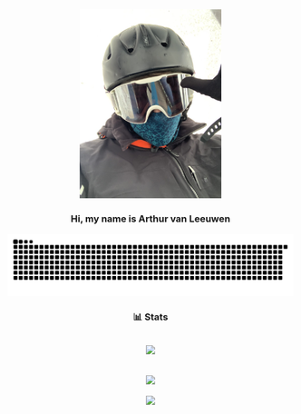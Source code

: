 <div align="center">
  <img src="./icons/logo.jpg" width="250px" />
</div>

<h3 align="center">
  Hi, my name is Arthur van Leeuwen
</h3>

<a href=#><img src="https://raw.githubusercontent.com/arthurvanl/arthurvanl/master/contributions.svg#gh-dark-mode-only"></a>

<h3 align="center">
    📊 Stats
</h3>

<br>

<div align="center">
   <img src="https://github-readme-stats.vercel.app/api?username=arthurvanl&show_icons=true&hide_border=false&theme=github_dark">
   <br/>
   <br/>
   <br/>
   <img src="https://github-readme-streak-stats.herokuapp.com/?user=arthurvanl&theme=github-dark-blue&hide_border=false">
   <br/>
   <br/>
   <img src="https://github-readme-stats.vercel.app/api/top-langs/?username=arthurvanl&layout=compact&theme=github_dark&card_width=445px">
</div>
